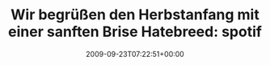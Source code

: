 ---
retweeted: false
source: <a href="http://twitter.com" rel="nofollow">Twitter Web Client</a>
entities:
  hashtags: []
  symbols: []
  user_mentions: []
  urls: []
display_text_range:
- '0'
- '101'
favorite_count: '0'
id_str: '4310578965'
truncated: false
retweet_count: '0'
id: '4310578965'
created_at: Wed Sep 23 07:22:51 +0000 2009
favorited: false
full_text: 'Wir begrüßen den Herbstanfang mit einer sanften Brise Hatebreed: spotify:album:15ZVcIqtvK3mSC1VM0DyI4'
lang: de
tags:
- pesos/twitter
date: '2009-09-23T07:22:51+00:00'
src: https://twitter.com/bascht/status/4310578965
original_url: https://twitter.com/bascht/status/4310578965
type: twitter_tweet
text: 'Wir begrüßen den Herbstanfang mit einer sanften Brise Hatebreed: spotify:album:15ZVcIqtvK3mSC1VM0DyI4'
title: 'Wir begrüßen den Herbstanfang mit einer sanften Brise Hatebreed: spotif'

---